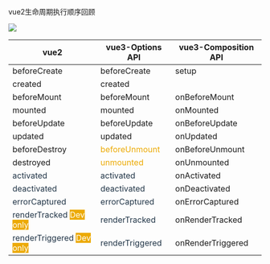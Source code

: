 vue2生命周期执行顺序回顾

![](https://cdn.nlark.com/yuque/0/2024/png/12494740/1735460813222-ab8739ea-fe68-4a8f-861c-534f1b88a440.png)

| vue2 | vue3-Options API | vue3-Composition API |
| --- | --- | --- |
| beforeCreate | beforeCreate | setup |
| created | created | |
| beforeMount | beforeMount | onBeforeMount |
| mounted | mounted | onMounted |
| beforeUpdate | beforeUpdate | onBeforeUpdate |
| updated | updated | onUpdated |
| beforeDestroy | <font style="color:#ECAA04;">beforeUnmount</font> | onBeforeUnmount |
| destroyed | <font style="color:#ECAA04;">unmounted</font> | onUnmounted |
| <font style="color:rgb(33, 53, 71);">activated</font> | <font style="color:rgb(33, 53, 71);">activated</font> | onActivated |
| <font style="color:rgb(33, 53, 71);">deactivated</font> | <font style="color:rgb(33, 53, 71);">deactivated</font> | onDeactivated |
| <font style="color:rgb(33, 53, 71);">errorCaptured</font> | <font style="color:rgb(33, 53, 71);">errorCaptured</font> | onErrorCaptured |
| <font style="color:rgb(33, 53, 71);">renderTracked  </font><font style="color:#FFFFFF;background-color:#ECAA04;">Dev only</font> | <font style="color:rgb(33, 53, 71);">renderTracked</font> | onRenderTracked |
| <font style="color:rgb(33, 53, 71);">renderTriggered </font><font style="color:#FFFFFF;background-color:#ECAA04;">Dev only</font> | <font style="color:rgb(33, 53, 71);">renderTriggered</font> | onRenderTriggered |


